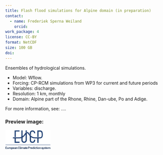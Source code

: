 ```yaml
---
title: Flash flood simulations for Alpine domain (in preparation)
contact:
  - name: Frederiek Sperna Weiland
    orcid:
work_package: 4
license: CC-BY
format: NetCDF
size: 100 GB
doi:
---
```


Ensembles of hydrological simulations.
<!--more-->
- Model: Wflow.
- Forcing: CP-RCM simulations from WP3 for current and future periods
- Variables: discharge.
- Resolution: 1 km, monthly
- Domain: Alpine part of the Rhone, Rhine, Dan-ube, Po and Adige.

For more information, see: ....

### Preview image:
![preview](eucp_logo.png)
